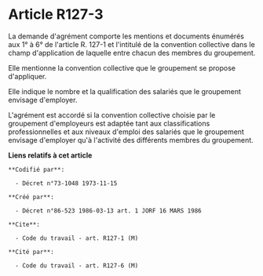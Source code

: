 # Article R127-3

La demande d'agrément comporte les mentions et documents énumérés aux 1° à 6° de l'article R. 127-1 et l'intitulé de la
convention collective dans le champ d'application de laquelle entre chacun des membres du groupement.

Elle mentionne la convention collective que le groupement se propose d'appliquer.

Elle indique le nombre et la qualification des salariés que le groupement envisage d'employer.

L'agrément est accordé si la convention collective choisie par le groupement d'employeurs est adaptée tant aux
classifications professionnelles et aux niveaux d'emploi des salariés que le groupement envisage d'employer qu'à l'activité
des différents membres du groupement.

**Liens relatifs à cet article**

	**Codifié par**:

	  - Décret n°73-1048 1973-11-15

	**Créé par**:

	  - Décret n°86-523 1986-03-13 art. 1 JORF 16 MARS 1986

	**Cite**:

	  - Code du travail - art. R127-1 (M)

	**Cité par**:

	  - Code du travail - art. R127-6 (M)
